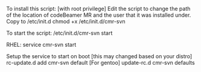 To install this script: [with root privilege]
 Edit the script to change the path of the location of codeBeamer MR and the user that it was installed under.
 Copy to /etc/init.d
 chmod +x /etc/init.d/cmr-svn
 
To start the script:
/etc/init.d/cmr-svn start

RHEL: 
service cmr-svn start

Setup the service to start on boot [this may changed based on your distro]
rc-update.d add cmr-svn default [For gentoo]
update-rc.d cmr-svn defaults
